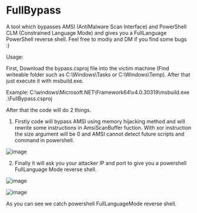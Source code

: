 # FullBypass
A tool which bypasses AMSI (AntiMalware Scan Interface) and PowerShell CLM (Constrained Language Mode) and gives you a FullLanguage PowerShell reverse shell. Feel free to modiy and DM if you find some bugs :)


Usage:

First, Download the bypass.csproj file into the victim machine (Find writeable folder such as C:\Windows\Tasks or C:\Windows\Temp). After that just execute it with msbuild.exe.

Example: C:\windows\Microsoft.NET\Framework64\v4.0.30319\msbuild.exe .\FullBypass.csproj


After that the code will do 2 things.

1. Firstly code will bypass AMSI using memory hijacking method and will rewrite some instructions in AmsiScanBuffer fuction. With xor instruction the size argument will be 0 and AMSI cannot detect future scripts and command in powershell.

![image](https://github.com/Sh3lldon/FullBypass/assets/78950174/4a444b4d-cfd1-47fd-9cc7-b9e2b92a2f12)


2. Finally it will ask you your attacker IP and port to give you a powershell FullLanguage Mode reverse shell.

![image](https://github.com/Sh3lldon/FullBypass/assets/78950174/5b6e609d-30aa-49ea-9fb1-ce5f82ff082e)



![image](https://github.com/Sh3lldon/FullBypass/assets/78950174/3b81ccdf-b5c9-450d-93f1-b89996a94aee)

As you can see we catch powershell FullLanguageMode reverse shell.
